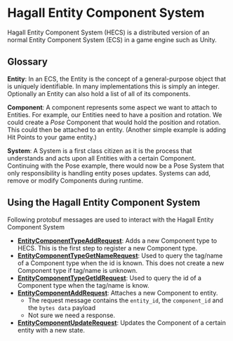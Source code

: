 # Hagall Entity Component System

Hagall Entity Component System (HECS) is a distributed version of an normal Entity Component System (ECS) in a game engine such as Unity.

## Glossary

**Entity**: In an ECS, the Entity is the concept of a general-purpose object that is uniquely identifiable. In many implementations this is simply an integer. Optionally an Entity can also hold a list of all of its components.

**Component**: A component represents some aspect we want to attach to Entities. For example, our Entities need to have a position and rotation. We could create a *Pose* Component that would hold the position and rotation. This could then be attached to an entity. (Another simple example is adding Hit Points to your game entity.)

**System**: A System is a first class citizen as it is the process that understands and acts upon all Entities with a certain Component. Continuing with the Pose example, there would now be a Pose System that only responsibility is handling entity poses updates.
Systems can add, remove or modify Components during runtime.

## Using the Hagall Entity Component System

Following protobuf messages are used to interact with the Hagall Entity Component System

- **[EntityComponentTypeAddRequest](https://github.com/aukilabs/hagall-common/blob/d51b9126b4f16210ece18bf062f67ca1a635b3ae/messages/hagallpb/hagall.proto#L501)**: Adds a new Component type to HECS. This is the first step to register a new Component type.
- **[EntityComponentTypeGetNameRequest](https://github.com/aukilabs/hagall-common/blob/d51b9126b4f16210ece18bf062f67ca1a635b3ae/messages/hagallpb/hagall.proto#L534)**: Used to query the tag/name of a Component type when the id is known. This does not create a new Component type if tag/name is unknown.
- **[EntityComponentTypeGetIdRequest](https://github.com/aukilabs/hagall-common/blob/d51b9126b4f16210ece18bf062f67ca1a635b3ae/messages/hagallpb/hagall.proto#L567)**: Used to query the id of a Component type when the tag/name is know.
- **[EntityComponentAddRequest](https://github.com/aukilabs/hagall-common/blob/d51b9126b4f16210ece18bf062f67ca1a635b3ae/messages/hagallpb/hagall.proto#L600)**: Attaches a new Component to entity.
  - The request message contains the `entity_id`, the `component_id` and the `bytes data` payload
  - Not sure we need a response.
- **[EntityComponentUpdateRequest](https://github.com/aukilabs/hagall-common/blob/d51b9126b4f16210ece18bf062f67ca1a635b3ae/messages/hagallpb/hagall.proto#L700)**: Updates the Component of a certain entity with a new state.
